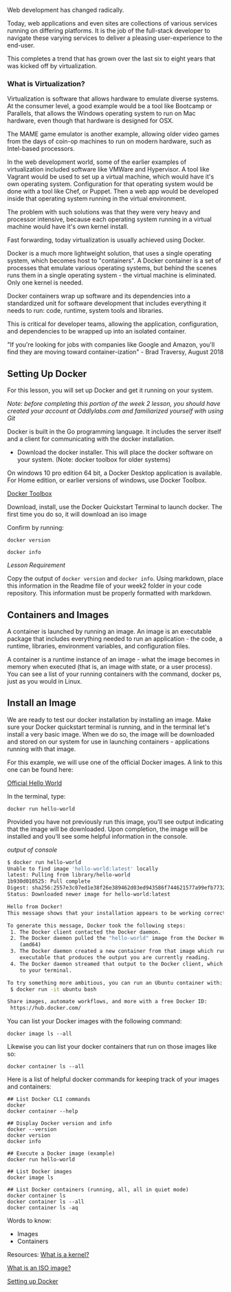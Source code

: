 Web development has changed radically.

Today, web applications and even sites are collections of various services running on differing platforms. It is the job of the full-stack developer to navigate these varying services to deliver a pleasing user-experience to the end-user.

This completes a trend that has grown over the last six to eight years that was kicked off by virtualization.

### What is Virtualization?

Virtualization is software that allows hardware to emulate diverse systems. At the consumer level, a good example would be a tool like Bootcamp or Parallels, that allows the Windows operating system to run on Mac hardware, even though that hardware is designed for OSX.

The MAME game emulator is another example, allowing older video games from the days of coin-op machines to run on modern hardware, such as Intel-based processors.

In the web development world, some of the earlier examples of virtualization included software like VMWare and Hypervisor. A tool like Vagrant would be used to set up a virtual machine, which would have it's own operating system. Configuration for that operating system would be done with a tool like Chef, or Puppet. Then a web app would be developed inside that operating system running in the virtual environment.

The problem with such solutions was that they were very heavy and processor intensive, because each operating system running in a virtual machine would have it's own kernel install.

Fast forwarding, today virtualization is usually achieved using Docker.

Docker is a much more lightweight solution, that uses a single operating system, which becomes host to "containers". A Docker container is a set of processes that emulate various operating systems, but behind the scenes runs them in a single operating system - the virtual machine is eliminated. Only one kernel is needed.

Docker containers wrap up software and its dependencies into a standardized unit for software development that includes everything it needs to run: code, runtime, system tools and libraries.

This is critical for developer teams, allowing the application, configuration, and dependencies to be wrapped up into an isolated container.

"If you're looking for jobs with companies like Google and Amazon, you'll find they are moving toward container-ization" - Brad Traversy, August 2018

## Setting Up Docker

For this lesson, you will set up Docker and get it running on your system.

_Note: before completing this portion of the week 2 lesson, you should have created your account at Oddlylabs.com and familiarized yourself with using Git_

Docker is built in the Go programming language. It includes the server itself and a client for communicating with the docker installation.

- Download the docker installer. This will place the docker software on your system. (Note: docker toolbox for older systems)

On windows 10 pro edition 64 bit, a Docker Desktop application is available. For Home edition, or earlier versions of windows, use Docker Toolbox.

[Docker Toolbox](https://docs.docker.com/toolbox/overview/)

Download, install, use the Docker Quickstart Terminal to launch docker. The first time you do so, it will download an iso image

Confirm by running:

`docker version`

`docker info`

_Lesson Requirement_

Copy the output of `docker version` and `docker info`. Using markdown, place this information in the Readme file of your week2 folder in your code repository. This information must be properly formatted with markdown.

## Containers and Images

A container is launched by running an image. An image is an executable package that includes everything needed to run an application - the code, a runtime, libraries, environment variables, and configuration files.

A container is a runtime instance of an image - what the image becomes in memory when executed (that is, an image with state, or a user process). You can see a list of your running containers with the command, docker ps, just as you would in Linux.

## Install an Image

We are ready to test our docker installation by installing an image. Make sure your Docker quickstart terminal is running, and in the terminal let's install a very basic image. When we do so, the image will be downloaded and stored on our system for use in launching containers - applications running with that image.

For this example, we will use one of the official Docker images. A link to this one can be found here:

[Official Hello World](https://hub.docker.com/_/hello-world)

In the terminal, type:

`docker run hello-world`

Provided you have not previously run this image, you'll see output indicating that the image will be downloaded. Upon completion, the image will be installed and you'll see some helpful information in the console.

_output of console_

```bash
$ docker run hello-world
Unable to find image 'hello-world:latest' locally
latest: Pulling from library/hello-world
1b930d010525: Pull complete
Digest: sha256:2557e3c07ed1e38f26e389462d03ed943586f744621577a99efb77324b0fe535
Status: Downloaded newer image for hello-world:latest

Hello from Docker!
This message shows that your installation appears to be working correctly.

To generate this message, Docker took the following steps:
 1. The Docker client contacted the Docker daemon.
 2. The Docker daemon pulled the "hello-world" image from the Docker Hub.
    (amd64)
 3. The Docker daemon created a new container from that image which runs the
    executable that produces the output you are currently reading.
 4. The Docker daemon streamed that output to the Docker client, which sent it
    to your terminal.

To try something more ambitious, you can run an Ubuntu container with:
 $ docker run -it ubuntu bash

Share images, automate workflows, and more with a free Docker ID:
 https://hub.docker.com/
```

You can list your Docker images with the following command:

`docker image ls --all`

Likewise you can list your docker containers that run on those images like so:

`docker container ls --all`

Here is a list of helpful docker commands for keeping track of your images and containers:

```
## List Docker CLI commands
docker
docker container --help

## Display Docker version and info
docker --version
docker version
docker info

## Execute a Docker image (example)
docker run hello-world

## List Docker images
docker image ls

## List Docker containers (running, all, all in quiet mode)
docker container ls
docker container ls --all
docker container ls -aq
```

Words to know:

- Images
- Containers

Resources:
[What is a kernel?](<https://en.wikipedia.org/wiki/Kernel_(operating_system)>)

[What is an ISO image?](https://en.wikipedia.org/wiki/ISO_image)

[Setting up Docker](https://www.youtube.com/watch?v=hP77Rua1E0c)
